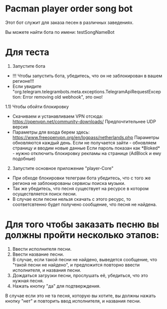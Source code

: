 # Pacman player order song bot

Этот бот служит для заказа песен в различных заведениях. 
  
Вы можете найти бота по имени: testSongNameBot

# Для теста
1) Запустите бота  
- !!! Чтобы запустить бота, убедитесь, что он не заблокирован в вашем регионе!!!  
- Если увидите "org.telegram.telegrambots.meta.exceptions.TelegramApiRequestException: Error removing old webhook", это оно!  

1.1) Чтобы обойти блокировку
- Скачиваем и устанавливаем VPN отсюда: https://openvpn.net/community-downloads/ 
  Предпочтительнее UDP версия
- Параметры для входа берем здесь: https://www.freeopenvpn.org/en/logpass/netherlands.php
  Параметры обновляются каждый день. Если не получается зайти - обновляем страницу и вводим новые данные
  Если пароль показан как \*Bloked\* - нужно отключить блокировку рекламы на странице (AdBlock и ему подобные)

2) Запустите основное приложение "player-Core"  
- При обходе блокировки телеграм бота убедитесь, что с того же региона не заблокированы сервисы поиска музыки.  
- Так же убедитесь, что песня существует на ресурсе в котором осуществляется поиск песни.  
- В случае если песни нельзя скачать с этого ресурс, то соответсвтенно будет получено сообщение, что песня не найдена.  

# Для того чтобы заказать песню вы должны пройти несколько этапов:
1) Ввести исполнителя песни.
2) Ввести название песни.  
В случае, если такой песни не найдено, выведется сообщение, что "такой песни не найдено", и предложится повторно ввести исполнителя, и названия песни.
3) Дождаться загрузки песни, прослушать её, убедиться, что это нужная песня.
4) Нажать кнопку "да" для подтверждения.

В случае если это не та песня, которую вы хотите, вы должны нажать кнопку "нет" и повторить ввод исполнителя, и названия песни.
